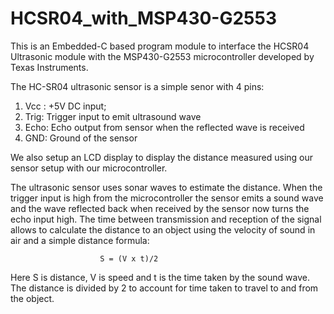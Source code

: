 # HCSR04_with_MSP430-G2553
This is an Embedded-C based program module to interface the HCSR04 Ultrasonic module with the MSP430-G2553 microcontroller developed by Texas Instruments.

The HC-SR04 ultrasonic sensor is a simple senor with 4 pins:
1)	Vcc : +5V DC input; 
2)	Trig: Trigger input to emit ultrasound wave
3)	Echo: Echo output from sensor when the reflected wave is received
4)	GND: Ground of the sensor

We also setup an LCD display to display the distance measured using our sensor setup with our microcontroller.

The ultrasonic sensor uses sonar waves to estimate the distance. When the trigger input is high from the microcontroller the sensor emits a sound wave and the wave reflected back when received by the sensor now turns the echo input high. The time between transmission and reception of the signal allows to calculate the distance to an object using the velocity of sound in air and a simple distance formula:

						S = (V x t)/2
            
Here S is distance, V is speed and t is the time taken by the sound wave. The distance is divided by 2 to account for time taken to travel to and from the object.

